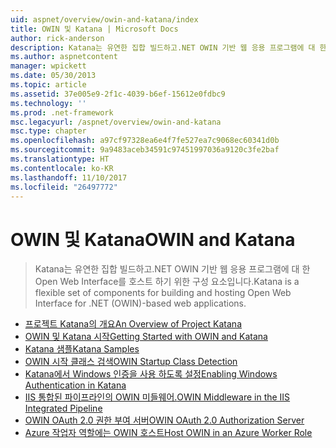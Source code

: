 ```yaml
---
uid: aspnet/overview/owin-and-katana/index
title: OWIN 및 Katana | Microsoft Docs
author: rick-anderson
description: Katana는 유연한 집합 빌드하고.NET OWIN 기반 웹 응용 프로그램에 대 한 Open Web Interface를 호스트 하기 위한 구성 요소입니다.
ms.author: aspnetcontent
manager: wpickett
ms.date: 05/30/2013
ms.topic: article
ms.assetid: 37e005e9-2f1c-4039-b6ef-15612e0fdbc9
ms.technology: ''
ms.prod: .net-framework
msc.legacyurl: /aspnet/overview/owin-and-katana
msc.type: chapter
ms.openlocfilehash: a97cf97328ea6e4f7fe527ea7c9068ec60341d0b
ms.sourcegitcommit: 9a9483aceb34591c97451997036a9120c3fe2baf
ms.translationtype: HT
ms.contentlocale: ko-KR
ms.lasthandoff: 11/10/2017
ms.locfileid: "26497772"
---
```

<a name="owin-and-katana"></a><span data-ttu-id="3cc9b-103">OWIN 및 Katana</span><span class="sxs-lookup"><span data-stu-id="3cc9b-103">OWIN and Katana</span></span>
====================
> <span data-ttu-id="3cc9b-104">Katana는 유연한 집합 빌드하고.NET OWIN 기반 웹 응용 프로그램에 대 한 Open Web Interface를 호스트 하기 위한 구성 요소입니다.</span><span class="sxs-lookup"><span data-stu-id="3cc9b-104">Katana is a flexible set of components for building and hosting Open Web Interface for .NET (OWIN)-based web applications.</span></span>


- [<span data-ttu-id="3cc9b-105">프로젝트 Katana의 개요</span><span class="sxs-lookup"><span data-stu-id="3cc9b-105">An Overview of Project Katana</span></span>](an-overview-of-project-katana.md)
- [<span data-ttu-id="3cc9b-106">OWIN 및 Katana 시작</span><span class="sxs-lookup"><span data-stu-id="3cc9b-106">Getting Started with OWIN and Katana</span></span>](getting-started-with-owin-and-katana.md)
- [<span data-ttu-id="3cc9b-107">Katana 샘플</span><span class="sxs-lookup"><span data-stu-id="3cc9b-107">Katana Samples</span></span>](katana-samples.md)
- [<span data-ttu-id="3cc9b-108">OWIN 시작 클래스 검색</span><span class="sxs-lookup"><span data-stu-id="3cc9b-108">OWIN Startup Class Detection</span></span>](owin-startup-class-detection.md)
- [<span data-ttu-id="3cc9b-109">Katana에서 Windows 인증을 사용 하도록 설정</span><span class="sxs-lookup"><span data-stu-id="3cc9b-109">Enabling Windows Authentication in Katana</span></span>](enabling-windows-authentication-in-katana.md)
- [<span data-ttu-id="3cc9b-110">IIS 통합된 파이프라인의 OWIN 미들웨어.</span><span class="sxs-lookup"><span data-stu-id="3cc9b-110">OWIN Middleware in the IIS Integrated Pipeline</span></span>](owin-middleware-in-the-iis-integrated-pipeline.md)
- [<span data-ttu-id="3cc9b-111">OWIN OAuth 2.0 권한 부여 서버</span><span class="sxs-lookup"><span data-stu-id="3cc9b-111">OWIN OAuth 2.0 Authorization Server</span></span>](owin-oauth-20-authorization-server.md)
- [<span data-ttu-id="3cc9b-112">Azure 작업자 역할에는 OWIN 호스트</span><span class="sxs-lookup"><span data-stu-id="3cc9b-112">Host OWIN in an Azure Worker Role</span></span>](host-owin-in-an-azure-worker-role.md)
